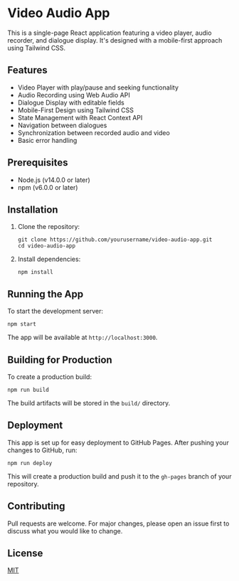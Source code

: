 # Video Audio App

This is a single-page React application featuring a video player, audio recorder, and dialogue display. It's designed with a mobile-first approach using Tailwind CSS.

## Features

- Video Player with play/pause and seeking functionality
- Audio Recording using Web Audio API
- Dialogue Display with editable fields
- Mobile-First Design using Tailwind CSS
- State Management with React Context API
- Navigation between dialogues
- Synchronization between recorded audio and video
- Basic error handling

## Prerequisites

- Node.js (v14.0.0 or later)
- npm (v6.0.0 or later)

## Installation

1. Clone the repository:
   ```
   git clone https://github.com/yourusername/video-audio-app.git
   cd video-audio-app
   ```

2. Install dependencies:
   ```
   npm install
   ```

## Running the App

To start the development server:

```
npm start
```

The app will be available at `http://localhost:3000`.

## Building for Production

To create a production build:

```
npm run build
```

The build artifacts will be stored in the `build/` directory.

## Deployment

This app is set up for easy deployment to GitHub Pages. After pushing your changes to GitHub, run:

```
npm run deploy
```

This will create a production build and push it to the `gh-pages` branch of your repository.

## Contributing

Pull requests are welcome. For major changes, please open an issue first to discuss what you would like to change.

## License

[MIT](https://choosealicense.com/licenses/mit/)